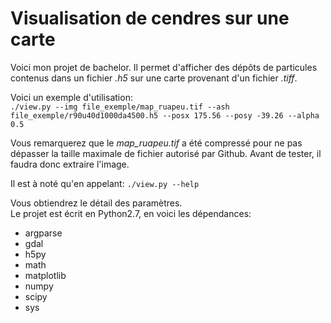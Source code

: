 # Visualisation de cendres sur une carte
Voici mon projet de bachelor. Il permet d'afficher des dépôts de particules contenus dans un fichier *.h5* sur une carte provenant d'un fichier *.tiff*.

Voici un exemple d'utilisation:  
`
	./view.py --img file_exemple/map_ruapeu.tif --ash file_exemple/r90u40d1000da4500.h5 --posx 175.56 --posy -39.26 --alpha 0.5
`

Vous remarquerez que le *map_ruapeu.tif* a été compressé pour ne pas dépasser la taille maximale de fichier autorisé par Github. Avant de tester, il faudra donc extraire l'image.

Il est à noté qu'en appelant:
`
 ./view.py --help
 `
 
Vous obtiendrez le détail des paramètres.  
Le projet est écrit en Python2.7, en voici les dépendances:

* argparse
* gdal
* h5py
* math
* matplotlib
* numpy
* scipy
* sys 
